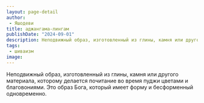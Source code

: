 ```yaml
---
layout: page-detail
author:
 - Яшодеви
title: аджангама-лингам
publishDate: "2024-09-01"
description: Неподвижный образ, изготовленный из глины, камня или другого материала, которому делается почитание во время пуджи цветами и благовониями. Это образ Бога, который имеет форму и бесформенный одновременно.
tags:
 - шиваизм
image: 
---
```


Неподвижный образ, изготовленный из глины, камня или другого материала, которому делается почитание во время пуджи цветами и благовониями. Это образ Бога, который имеет форму и бесформенный одновременно.

